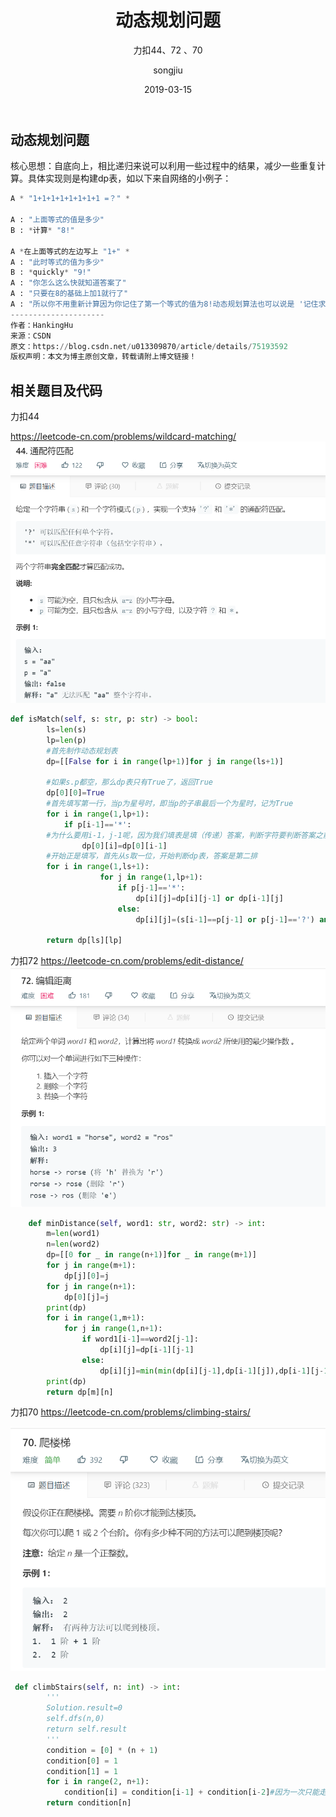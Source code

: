 ﻿---
layout:     post
title:      动态规划问题
subtitle:   力扣44、72 、70
date:       2019-03-15
author:     songjiu
header-img: img/post-bg-2015.jpg
catalog: true
tags:
    - 算法
---

## 动态规划问题
核心思想：自底向上，相比递归来说可以利用一些过程中的结果，减少一些重复计算。具体实现则是构建dp表，如以下来自网络的小例子：
```python
A * "1+1+1+1+1+1+1+1 =？" *

A : "上面等式的值是多少"
B : *计算* "8!"

A *在上面等式的左边写上 "1+" *
A : "此时等式的值为多少"
B : *quickly* "9!"
A : "你怎么这么快就知道答案了"
A : "只要在8的基础上加1就行了"
A : "所以你不用重新计算因为你记住了第一个等式的值为8!动态规划算法也可以说是 '记住求过的解来节省时间'"
--------------------- 
作者：HankingHu 
来源：CSDN 
原文：https://blog.csdn.net/u013309870/article/details/75193592 
版权声明：本文为博主原创文章，转载请附上博文链接！
```
## 相关题目及代码
力扣44

https://leetcode-cn.com/problems/wildcard-matching/
![](/img/dtghp1.jpg)

```python
def isMatch(self, s: str, p: str) -> bool:
        ls=len(s)
        lp=len(p)
        #首先制作动态规划表
        dp=[[False for i in range(lp+1)]for j in range(ls+1)] 

        #如果s.p都空，那么dp表只有True了，返回True
        dp[0][0]=True 
        #首先填写第一行，当p为星号时，即当p的子串最后一个为星时，记为True
        for i in range(1,lp+1):
            if p[i-1]=='*':
        #为什么要用i-1，j-1呢，因为我们填表是填（传递）答案，判断字符要判断答案之前的两个子序列    
                dp[0][i]=dp[0][i-1]
        #开始正是填写，首先从s取一位，开始判断dp表，答案是第二排
        for i in range(1,ls+1):
                    for j in range(1,lp+1):
                        if p[j-1]=='*':
                            dp[i][j]=dp[i][j-1] or dp[i-1][j]
                        else:
                            dp[i][j]=(s[i-1]==p[j-1] or p[j-1]=='?') and dp[i-1][j-1]

        return dp[ls][lp]
```
力扣72
https://leetcode-cn.com/problems/edit-distance/
![](/img/dtghp2.jpg)

```python
    def minDistance(self, word1: str, word2: str) -> int:
        m=len(word1)
        n=len(word2)
        dp=[[0 for _ in range(n+1)]for _ in range(m+1)]
        for j in range(m+1):
            dp[j][0]=j
        for j in range(n+1):
            dp[0][j]=j
        print(dp)
        for i in range(1,m+1):
            for j in range(1,n+1):
                if word1[i-1]==word2[j-1]:
                    dp[i][j]=dp[i-1][j-1]
                else:
                    dp[i][j]=min(min(dp[i][j-1],dp[i-1][j]),dp[i-1][j-1])+1
        print(dp)
        return dp[m][n]
```

力扣70
https://leetcode-cn.com/problems/climbing-stairs/

![](/img/dtghp3.jpg)
```python
 def climbStairs(self, n: int) -> int:
        '''
        Solution.result=0
        self.dfs(n,0)
        return self.result
        '''
        condition = [0] * (n + 1)
        condition[0] = 1
        condition[1] = 1
        for i in range(2, n+1):
            condition[i] = condition[i-1] + condition[i-2]#因为一次只能走1或2步，所以第i步的方法由i-1步和i-2步提供。
        return condition[n]
        
```